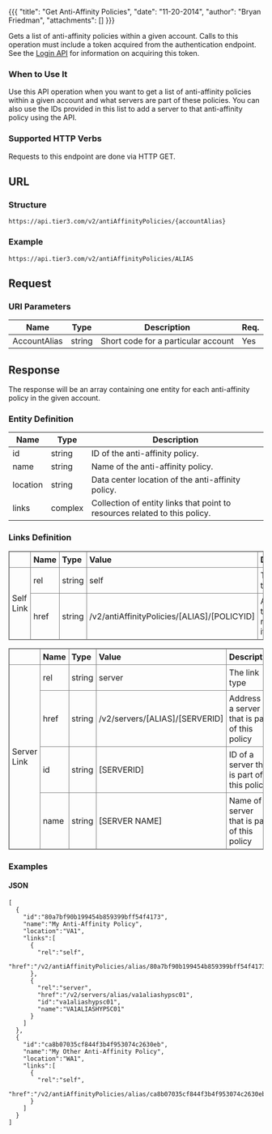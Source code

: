 {{{
  "title": "Get Anti-Affinity Policies",
  "date": "11-20-2014",
  "author": "Bryan Friedman",
  "attachments": []
}}}

Gets a list of anti-affinity policies within a given account. Calls to this operation must include a token acquired from the authentication endpoint. See the <a href="/api-docs/v2#authentication-login">Login API</a> for information on acquiring this token.

### When to Use It

Use this API operation when you want to get a list of anti-affinity policies within a given account and what servers are part of these policies. You can also use the IDs provided in this list to add a server to that anti-affinity policy using the API.

### Supported HTTP Verbs

Requests to this endpoint are done via HTTP GET.

## URL

### Structure

    https://api.tier3.com/v2/antiAffinityPolicies/{accountAlias}

### Example

    https://api.tier3.com/v2/antiAffinityPolicies/ALIAS

## Request

### URI Parameters

<table>
  <thead>
    <tr>
      <th>Name</th>
      <th>Type</th>
      <th>Description</th>
      <th>Req.</th>
    </tr>
  </thead>
  <tbody>
    <tr>
      <td>AccountAlias</td>
      <td>string</td>
      <td>Short code for a particular account</td>
      <td>Yes</td>
    </tr>
  </tbody>
</table>

## Response

The response will be an array containing one entity for each anti-affinity policy in the given account.

### Entity Definition

<table>
  <thead>
    <tr>
      <th>Name</th>
      <th>Type</th>
      <th>Description</th>
    </tr>
  </thead>
  <tbody>
    <tr>
      <td>id</td>
      <td>string</td>
      <td>ID of the anti-affinity policy.</td>
    </tr>
    <tr>
      <td>name</td>
      <td>string</td>
      <td>Name of the anti-affinity policy.</td>
    </tr>
    <tr>
      <td>location</td>
      <td>string</td>
      <td>Data center location of the anti-affinity policy.</td>
    </tr>
    <tr>
      <td>links</td>
      <td>complex</td>
      <td>Collection of entity links that point to resources related to this policy.</td>
    </tr>
  </tbody>
</table>

### Links Definition

<table style="border: 1px solid gray; border-image: none; border-collapse: collapse;">
<tbody>
<tr>
<td style="padding: 5px; border: 1px solid gray; border-image: none;" width="100"><strong>&nbsp;</strong></td>
<td style="padding: 5px; border: 1px solid gray; border-image: none;" width="100"><strong>Name</strong></td>
<td style="padding: 5px; border: 1px solid gray; border-image: none;" width="75"><strong>Type</strong></td>
<td style="padding: 5px; border: 1px solid gray; border-image: none;" width="250"><strong>Value</strong></td>
<td style="padding: 5px; border: 1px solid gray; border-image: none;" width="300"><strong>Description</strong></td>
</tr>
<tr>
<td style="padding: 5px; border: 1px solid gray; border-image: none;" rowspan="2">Self Link</td>
<td style="padding: 5px; border: 1px solid gray; border-image: none;">rel</td>
<td style="padding: 5px; border: 1px solid gray; border-image: none;">string</td>
<td style="padding: 5px; border: 1px solid gray; border-image: none;">self</td>
<td style="padding: 5px; border: 1px solid gray; border-image: none;">The link type</td>
</tr>
<tr>
<td style="padding: 5px; border: 1px solid gray; border-image: none;">href</td>
<td style="padding: 5px; border: 1px solid gray; border-image: none;">string</td>
<td style="padding: 5px; border: 1px solid gray; border-image: none;">/v2/antiAffinityPolicies/[ALIAS]/[POLICYID]</td>
<td style="padding: 5px; border: 1px solid gray; border-image: none;">Address of the resource itself</td>
</tr>
</tbody>
</table>


<table style="border: 1px solid gray; border-image: none; border-collapse: collapse;">
<tbody>
<tr>
<td style="padding: 5px; border: 1px solid gray; border-image: none;" width="100"><strong>&nbsp;</strong></td>
<td style="padding: 5px; border: 1px solid gray; border-image: none;" width="100"><strong>Name</strong></td>
<td style="padding: 5px; border: 1px solid gray; border-image: none;" width="75"><strong>Type</strong></td>
<td style="padding: 5px; border: 1px solid gray; border-image: none;" width="250"><strong>Value</strong></td>
<td style="padding: 5px; border: 1px solid gray; border-image: none;" width="300"><strong>Description</strong></td>
</tr>
<tr>
<td style="padding: 5px; border: 1px solid gray; border-image: none;" rowspan="4">Server Link</td>
<td style="padding: 5px; border: 1px solid gray; border-image: none;">rel</td>
<td style="padding: 5px; border: 1px solid gray; border-image: none;">string</td>
<td style="padding: 5px; border: 1px solid gray; border-image: none;">server</td>
<td style="padding: 5px; border: 1px solid gray; border-image: none;">The link type</td>
</tr>
<tr>
<td style="padding: 5px; border: 1px solid gray; border-image: none;">href</td>
<td style="padding: 5px; border: 1px solid gray; border-image: none;">string</td>
<td style="padding: 5px; border: 1px solid gray; border-image: none;">/v2/servers/[ALIAS]/[SERVERID]</td>
<td style="padding: 5px; border: 1px solid gray; border-image: none;">Address of a server that is part of this policy</td>
</tr>
<tr>
<td style="padding: 5px; border: 1px solid gray; border-image: none;">id</td>
<td style="padding: 5px; border: 1px solid gray; border-image: none;">string</td>
<td style="padding: 5px; border: 1px solid gray; border-image: none;">[SERVERID]</td>
<td style="padding: 5px; border: 1px solid gray; border-image: none;"><span>ID of a server that is part of this policy</span></td>
</tr>
<tr>
<td style="padding: 5px; border: 1px solid gray; border-image: none;">name</td>
<td style="padding: 5px; border: 1px solid gray; border-image: none;">string</td>
<td style="padding: 5px; border: 1px solid gray; border-image: none;">[SERVER NAME]</td>
<td style="padding: 5px; border: 1px solid gray; border-image: none;"><span>Name of a server that&nbsp;is part of this policy&nbsp;</span></td>
</tr>
</tbody>
</table>

### Examples

#### JSON

    [
      {
        "id":"80a7bf90b199454b859399bff54f4173",
        "name":"My Anti-Affinity Policy",
        "location":"VA1",
        "links":[
          {
            "rel":"self",
            "href":"/v2/antiAffinityPolicies/alias/80a7bf90b199454b859399bff54f4173"
          },
          {
            "rel":"server",
            "href":"/v2/servers/alias/va1aliashypsc01",
            "id":"va1aliashypsc01",
            "name":"VA1ALIASHYPSC01"
          }
        ]
      },
      {
        "id":"ca8b07035cf844f3b4f953074c2630eb",
        "name":"My Other Anti-Affinity Policy",
        "location":"WA1",
        "links":[
          {
            "rel":"self",
            "href":"/v2/antiAffinityPolicies/alias/ca8b07035cf844f3b4f953074c2630eb"
          }
        ]
      }
    ]